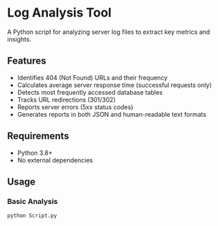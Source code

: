# Log Analysis Tool

A Python script for analyzing server log files to extract key metrics and insights.

## Features

- Identifies 404 (Not Found) URLs and their frequency
- Calculates average server response time (successful requests only)
- Detects most frequently accessed database tables
- Tracks URL redirections (301/302)
- Reports server errors (5xx status codes)
- Generates reports in both JSON and human-readable text formats

## Requirements

- Python 3.8+
- No external dependencies

## Usage

### Basic Analysis

```bash
python Script.py 
```